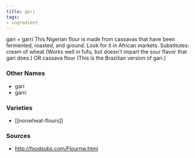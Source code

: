 ```yaml
---
title: gari
tags:
- ingredient
---
```

gari = garri This Nigerian flour is made from cassavas that have been fermented, roasted, and ground. Look for it in African markets. Substitutes: cream of wheat (Works well in fufu, but doesn't impart the sour flavor that gari does.) OR cassava flour (This is the Brazilian version of gari.)

### Other Names

* gari
* garri

### Varieties

* [[nonwheat-flours]]

### Sources
* http://foodsubs.com/Flournw.html
